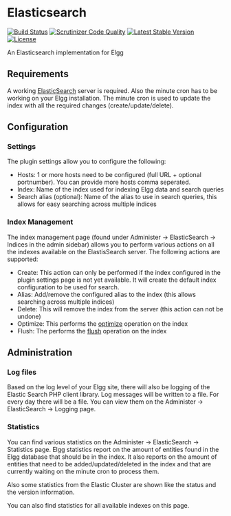 # Elasticsearch

[![Build Status](https://scrutinizer-ci.com/g/ColdTrick/elasticsearch/badges/build.png?b=master)](https://scrutinizer-ci.com/g/ColdTrick/elasticsearch/build-status/master)
[![Scrutinizer Code Quality](https://scrutinizer-ci.com/g/ColdTrick/elasticsearch/badges/quality-score.png?b=master)](https://scrutinizer-ci.com/g/ColdTrick/elasticsearch/?branch=master)
[![Latest Stable Version](https://poser.pugx.org/coldtrick/elasticsearch/v/stable.svg)](https://packagist.org/packages/coldtrick/elasticsearch)
[![License](https://poser.pugx.org/coldtrick/elasticsearch/license.svg)](https://packagist.org/packages/coldtrick/elasticsearch)

An Elasticsearch implementation for Elgg

## Requirements

A working [ElasticSearch](https://www.elastic.co/) server is required. Also the minute cron has to be working on your Elgg installation. The minute cron is used to update the index with all the required changes (create/update/delete).

## Configuration

### Settings

The plugin settings allow you to configure the following:

 - Hosts: 1 or more hosts need to be configured (full URL + optional portnumber). You can provide more hosts comma seperated.
 - Index: Name of the index used for indexing Elgg data and search queries
 - Search alias (optional): Name of the alias to use in search queries, this allows for easy searching across multiple indices

### Index Management

The index management page (found under Administer -> ElasticSearch -> Indices in the admin sidebar) allows you to perform various actions on all the indexes available on the ElastisSearch server. The following actions are supported:

- Create: This action can only be performed if the index configured in the plugin settings page is not yet available. It will create the default index configuration to be used for search.
- Alias: Add/remove the configured alias to the index (this allows searching across multiple indices)
- Delete: This will remove the index from the server (this action can not be undone)
- Optimize: This performs the [optimize](https://www.elastic.co/guide/en/elasticsearch/reference/current/indices-optimize.html) operation on the index
- Flush: The performs the [flush](https://www.elastic.co/guide/en/elasticsearch/reference/current/indices-flush.html) operation on the index
 
## Administration

### Log files

Based on the log level of your Elgg site, there will also be logging of the Elastic Search PHP client library. Log messages will be written to a file. For every day there will be a file. You can view them on the Administer -> ElasticSearch -> Logging page.

### Statistics

You can find various statistics on the Administer -> ElasticSearch -> Statistics page. Elgg statistics report on the amount of entities found in the Elgg database that should be in the index. It also reports on the amount of entities that need to be added/updated/deleted in the index and that are currently waiting on the minute cron to process them.

Also some statistics from the Elastic Cluster are shown like the status and the version information.

You can also find statistics for all available indexes on this page.
